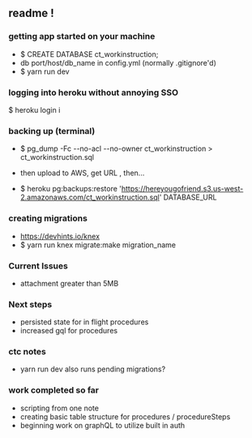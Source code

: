 ## readme !

### getting app started on your machine
- $ CREATE DATABASE ct_workinstruction;
- db port/host/db_name in config.yml (normally .gitignore'd)
- $ yarn run dev

### logging into heroku without annoying SSO

$ heroku login i

### backing up (terminal)

- $ pg_dump -Fc --no-acl --no-owner ct_workinstruction > ct_workinstruction.sql

- then upload to AWS, get URL , then...

- $ heroku pg:backups:restore 'https://hereyougofriend.s3.us-west-2.amazonaws.com/ct_workinstruction.sql' DATABASE_URL

### creating migrations
- https://devhints.io/knex
- $ yarn run knex migrate:make migration_name

### Current Issues
- attachment greater than 5MB

### Next steps
- persisted state for in flight procedures
- increased gql for procedures

### ctc notes
- yarn run dev also runs pending migrations?

### work completed so far
- scripting from one note
- creating basic table structure for procedures / procedureSteps
- beginning work on graphQL to utilize built in auth
